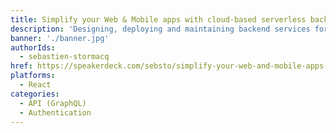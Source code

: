 ```yaml
---
title: Simplify your Web & Mobile apps with cloud-based serverless backends
description: 'Designing, deploying and maintaining backend services for your mobile application is a challenge...I will show you how to deploy cloud based services, without requiring to be a cloud expert. I will show you how to easily integrate an authentication wall, with minimal coding, how to deploy an API layer and how to publish your web app without using a single server. (AWS Amplify, Amazon Cognito, Amazon S3, AWS AppSync)'
banner: './banner.jpg'
authorIds:
  - sebastien-stormacq
href: https://speakerdeck.com/sebsto/simplify-your-web-and-mobile-apps-with-cloud-based-serverless-backends
platforms: 
  - React
categories:
  - API (GraphQL)
  - Authentication
---
```

